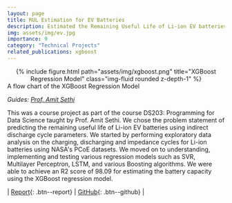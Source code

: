 ```yaml
---
layout: page
title: RUL Estimation for EV Batteries
description: Estimated the Remaining Useful Life of Li-ion EV batteries with an R2 score of 98.09
img: assets/img/ev.jpg
importance: 9
category: "Technical Projects"
related_publications: xgboost
---
```


<center>
<div class="row">
    <div class="col-sm mt-4 mt-md-0">
        {% include figure.html path="assets/img/xgboost.png" title="XGBoost Regression Model" class="img-fluid rounded z-depth-1" %}
    </div>
</div>
</center>
<div class="caption">
    A flow chart of the XGBoost Regression Model
</div>

_Guides: [Prof. Amit Sethi](https://www.ee.iitb.ac.in/~asethi/)_  

This was a course project as part of the course DS203: Programming for Data Science taught by Prof. Amit Sethi. We chose the problem statement of predicting the remaining useful life of Li-ion EV batteries using indirect discharge cycle parameters. We started by performing exploratory data analysis on the charging, discharging and impedance cycles for Li-ion batteries using NASA's PCoE datasets. We moved on to understanding, implementing and testing various regression models such as SVR, Multilayer Perceptron, LSTM, and various Boosting algorithms. We were able to achieve an R2 score of 98.09 for estimating the battery capacity using the XGBoost regression model.

| [Report](https://anubhavbhatla.github.io/assets/pdf/RUL_Report.pdf){: .btn--report} | [GitHub](https://github.com/AnubhavBhatla/ev-battery-degradation){: .btn--github} |

